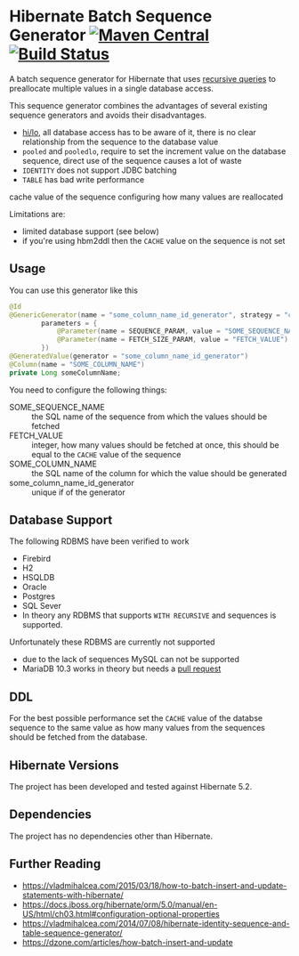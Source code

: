 Hibernate Batch Sequence Generator [![Maven Central](https://maven-badges.herokuapp.com/maven-central/com.github.marschall/hibernate-batch-sequence-generator/badge.svg)](https://maven-badges.herokuapp.com/maven-central/com.github.marschall/hibernate-batch-sequence-generator) [![Build Status](https://travis-ci.org/marschall/hibernate-batch-sequence-generator.svg?branch=master)](https://travis-ci.org/marschall/hibernate-batch-sequence-generator)
==================================

A batch sequence generator for Hibernate that uses [recursive queries](https://en.wikipedia.org/wiki/Hierarchical_and_recursive_queries_in_SQL) to preallocate multiple values in a single database access.

This sequence generator combines the advantages of several existing sequence generators and avoids their disadvantages.

- [hi/lo](https://vladmihalcea.com/2014/06/23/the-hilo-algorithm/), all database access has to be aware of it, there is no clear relationship from the sequence to the database value
- `pooled` and `pooledlo`, require to set the increment value on the database sequence, direct use of the sequence causes a lot of waste
- `IDENTITY` does not support JDBC batching
- `TABLE` has bad write performance

cache value of the sequence configuring how many values are reallocated

Limitations are:
- limited database support (see below)
- if you're using hbm2ddl then the `CACHE` value on the sequence is not set

Usage
-----

You can use this generator like this

```java
@Id
@GenericGenerator(name = "some_column_name_id_generator", strategy = "com.github.marschall.hibernate.batchsequencegenerator.BatchSequenceGenerator",
        parameters = {
            @Parameter(name = SEQUENCE_PARAM, value = "SOME_SEQUENCE_NAME"),
            @Parameter(name = FETCH_SIZE_PARAM, value = "FETCH_VALUE")
        })
@GeneratedValue(generator = "some_column_name_id_generator")
@Column(name = "SOME_COLUMN_NAME")
private Long someColumnName;
```

You need to configure the following things:

<dl>
<dt>SOME_SEQUENCE_NAME</dt>
<dd>the SQL name of the sequence from which the values should be fetched</dd>
<dt>FETCH_VALUE</dt>
<dd>integer, how many values should be fetched at once, this should be equal to the <code>CACHE</code> value of the sequence</dd>
<dt>SOME_COLUMN_NAME</dt>
<dd>the SQL name of the column for which the value should be generated</dd>
<dt>some_column_name_id_generator</dt>
<dd>unique if of the generator</dd>
</dl>


Database Support
----------------

The following RDBMS have been verified to work

- Firebird
- H2
- HSQLDB
- Oracle
- Postgres
- SQL Sever
- In theory any RDBMS that supports `WITH RECURSIVE` and sequences is supported.

Unfortunately these RDBMS are currently not supported

- due to the lack of sequences MySQL can not be supported
- MariaDB 10.3 works in theory but needs a [pull request](https://github.com/hibernate/hibernate-orm/pull/1930)

DDL
---

For the best possible performance set the `CACHE` value of the databse sequence to the same value as how many values from the sequences should be fetched from the database.

Hibernate Versions
------------------

The project has been developed and tested against Hibernate 5.2.

Dependencies
------------

The project has no dependencies other than Hibernate.

Further Reading
---------------

- https://vladmihalcea.com/2015/03/18/how-to-batch-insert-and-update-statements-with-hibernate/
- https://docs.jboss.org/hibernate/orm/5.0/manual/en-US/html/ch03.html#configuration-optional-properties
- https://vladmihalcea.com/2014/07/08/hibernate-identity-sequence-and-table-sequence-generator/
- https://dzone.com/articles/how-batch-insert-and-update
